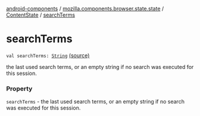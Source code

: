 [android-components](../../index.md) / [mozilla.components.browser.state.state](../index.md) / [ContentState](index.md) / [searchTerms](./search-terms.md)

# searchTerms

`val searchTerms: `[`String`](https://kotlinlang.org/api/latest/jvm/stdlib/kotlin/-string/index.html) [(source)](https://github.com/mozilla-mobile/android-components/blob/master/components/browser/state/src/main/java/mozilla/components/browser/state/state/ContentState.kt#L50)

the last used search terms, or an empty string if no
search was executed for this session.

### Property

`searchTerms` - the last used search terms, or an empty string if no
search was executed for this session.